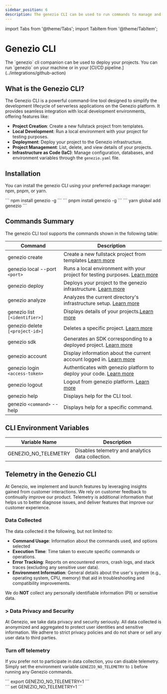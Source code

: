 ```yaml
---
sidebar_position: 6
description: The genezio CLI can be used to run commands to manage and deploy your projects. You can run genezio on your machine or in your CI/CD pipeline.
---
```


import Tabs from '@theme/Tabs';
import TabItem from '@theme/TabItem';

# Genezio CLI

<head>
  <title>Genezio CLI | Genezio Documentation</title>
</head>
The `genezio` cli companion can be used to deploy your projects.
You can run `genezio` on your machine or in your [CI/CD pipeline.](../integrations/github-action)

## What is the Genezio CLI?

The Genezio CLI is a powerful command-line tool designed to simplify the development lifecycle of serverless applications on the Genezio platform.
It provides seamless integration with local development environments, offering features like:

- **Project Creation**: Create a new fullstack project from templates.
- **Local Development**: Run a local environment with your project for testing purposes.
- **Deployment**: Deploy your project to the Genezio infrastructure.
- **Project Management**: List, delete, and view details of your projects.
- **Infrastructure as Code (IaC)**: Manage configuration, databases, and environment variables through the `genezio.yaml` file.

## Installation

You can install the genezio CLI using your preferred package manager: npm, pnpm, or yarn.

<Tabs>
  <TabItem className="tab-item" value="npm" label="npm">
```
npm install genezio -g
```
  </TabItem>
  <TabItem className="tab-item" value="pnpm" label="pnpm">
```
pnpm install genezio -g
```
  </TabItem>
  <TabItem  className="tab-item" value="yarn" label="yarn">
```
yarn global add genezio
```
  </TabItem>
</Tabs>


## Commands Summary

The genezio CLI tool supports the commands shown in the following table:

| Command                         | Description                                                                                                                         |
|---------------------------------|-------------------------------------------------------------------------------------------------------------------------------------|
| genezio create                  | Create a new fullstack project from templates [Learn more](https://genezio.com/docs/cli-tool/cli-commands/genezio-create)           |
| genezio local --port `<port>`   | Runs a local environment with your project for testing purposes. [Learn more](https://genezio.com/docs/cli-tool/cli-commands/local) |
| genezio deploy                  | Deploys your project to the genezio infrastructure. [Learn more](https://genezio.com/docs/cli-tool/cli-commands/deploy)             |
| genezio analyze                 | Analyzes the current directory's infrastructure setup. [Learn more](https://genezio.com/docs/cli-tool/cli-commands/analyze)         |
| genezio list `[<identifier>]`   | Displays details of your projects.[Learn more](https://genezio.com/docs/cli-tool/cli-commands/ls)                                   |
| genezio delete `[<project-id>]` | Deletes a specific project. [Learn more](https://genezio.com/docs/cli-tool/cli-commands/delete)                                     |
| genezio sdk                     | Generates an SDK corresponding to a deployed project. [Learn more](https://genezio.com/docs/cli-tool/cli-commands/generatesdk)      |
| genezio account                 | Display information about the current account logged in. [Learn more](https://genezio.com/docs/cli-tool/cli-commands/account)       |
| genezio login `<access-token>`  | Authenticates with genezio platform to deploy your code. [Learn more](https://genezio.com/docs/cli-tool/cli-commands/login)         |
| genezio logout                  | Logout from genezio platform. [Learn more](https://genezio.com/docs/cli-tool/cli-commands/logout)                                   |
| genezio help                    | Displays help for the CLI tool.                                                                                                     |
| genezio `<command>` --help        | Displays help for a specific command.                                                                                               |

## CLI Environment Variables

| Variable Name | Description  |
| ------------- | ------------ |
| GENEZIO_NO_TELEMETRY | Disables telemetry and analytics data collection.  |

## Telemetry in the Genezio CLI

At Genezio, we implement and launch features by leveraging insights gained from customer interactions.
We rely on customer feedback to continually improve our product. Telemetry is additional information that helps us to better diagnose issues, and deliver features that improve our customer experience.

<h3> Data Collected </h3>

The data collected it the following, but not limited to:

- **Command Usage**: Information about the commands used, and options selected
- **Execution Time**: Time taken to execute specific commands or operations.
- **Error Tracking**: Reports on encountered errors, crash logs, and stack traces (excluding any sensitive user data).
- **Environment Information**: General details about the user's system (e.g., operating system, CPU, memory) that aid in troubleshooting and compatibility improvements.

We do **NOT** collect any personally identifiable information (PII) or sensitive data.

<h3>> Data Privacy and Security </h3>

At Genezio, we take data privacy and security seriously.
All data collected is anonymized and aggregated to protect user identities and sensitive information.
We adhere to strict privacy policies and do not share or sell any user data to third parties.

<h3> Turn off telemetry  </h3>

If you prefer not to participate in data collection, you can disable telemetry.
Simply set the environment variable `GENEZIO_NO_TELEMETRY` to `1` before running any Genezio commands.

<Tabs>
  <TabItem className="tab-item" value="linux" label="Linux/MacOS">
    <div id="install-on-linux-macos">
    ```
    export GENEZIO_NO_TELEMETRY=1
    ```
    </div>
  </TabItem>
  <TabItem className="tab-item" value="windows" label="Windows">
    <div id="install-on-windows">
    ```
    set GENEZIO_NO_TELEMETRY=1
    ```
    </div>
  </TabItem>
</Tabs>
